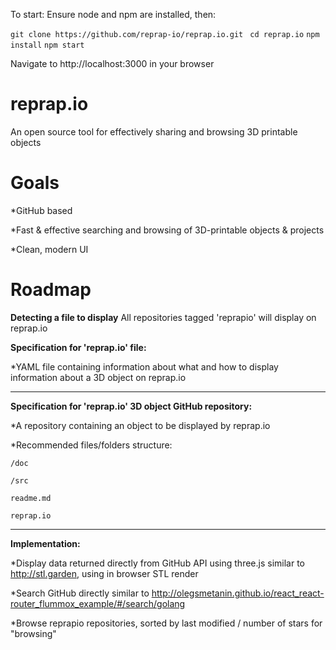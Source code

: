 To start:
Ensure node and npm are installed, then:

```git clone https://github.com/reprap-io/reprap.io.git ```
```cd reprap.io```
```npm install```
```npm start```

Navigate to http://localhost:3000 in your browser


# reprap.io
An open source tool for effectively sharing and browsing 3D printable objects 

# Goals
  *GitHub based

  *Fast & effective searching and browsing of 3D-printable objects & projects

  *Clean, modern UI


# Roadmap

__Detecting a file to display__
All repositories tagged 'reprapio' will display on reprap.io


__Specification for 'reprap.io' file:__

  *YAML file containing information about what and how to display information about a 3D object on reprap.io
    
---


__Specification for 'reprap.io' 3D object GitHub repository:__

  *A repository containing an object to be displayed by reprap.io
  
  *Recommended files/folders structure:
  
    /doc
        
    /src
    
    readme.md
    
    reprap.io
   
  
   
---


__Implementation:__

  *Display data returned directly from GitHub API using three.js similar to http://stl.garden, using in browser STL render
  
  *Search GitHub directly similar to http://olegsmetanin.github.io/react_react-router_flummox_example/#/search/golang
  
  *Browse reprapio repositories, sorted by last modified / number of stars for "browsing"  

